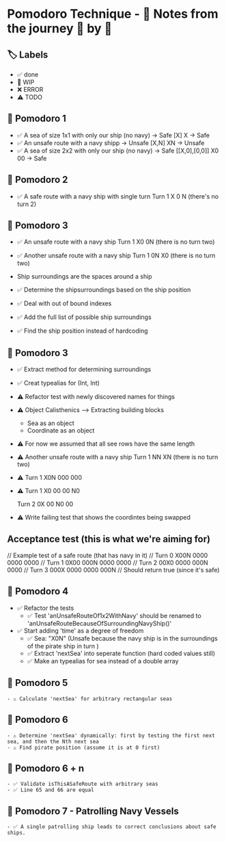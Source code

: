 # Pomodoro Technique - 📝 Notes from the journey 🍅 by 🍅

## 🏷️ Labels

- ✅ done
- 🚧 WIP
- ❌ ERROR
- ⚠️ TODO

## 🍅 Pomodoro 1

- ✅ A sea of size 1x1 with only our ship (no navy) -> Safe [X]
    X -> Safe
- ✅ An unsafe route with a navy shipp -> Unsafe [X,N]
    XN -> Unsafe
- ✅ A sea of size 2x2 with only our ship (no navy) -> Safe [[X,0],[0,0]]
    X0
    00 -> Safe
  
## 🍅 Pomodoro 2
- ✅ A safe route with a navy ship with single turn
    Turn 1
    X
    0
    N
    (there's no turn 2)

## 🍅 Pomodoro 3

- ✅ An unsafe route with a navy ship
    Turn 1
    X0
    0N
    (there is no turn two)
    
- ✅ Another unsafe route with a navy ship Turn 1 
    0N
    X0
    (there is no turn two)

- Ship surroundings are the spaces around a ship

- ✅ Determine the shipsurroundings based on the ship position
- ✅ Deal with out of bound indexes
- ✅ Add the full list of possible ship surroundings
- ✅ Find the ship position instead of hardcoding

    
## 🍅 Pomodoro 3
- ✅ Extract method for determining surroundings
- ✅ Creat typealias for (Int, Int)
- ⚠️ Refactor test with newly discovered names for things
- ⚠️ Object Calisthenics --> Extracting  building blocks
    - Sea as an object
    - Coordinate as an object
- ⚠️ For now we assumed that all see rows have the same length


- ⚠️ Another unsafe route with a navy ship Turn 1 
    NN
    XN
    (there is no turn two)

- ⚠️ 
    Turn 1
    X0N
    000
    000
    
- ⚠️
    Turn 1
    X0
    00
    00
    N0
    
    Turn 2
    0X
    00
    N0
    00
- ⚠️ Write failing test that shows the coordintes being swapped
    
## Acceptance test (this is what we're aiming for)
// Example test of a safe route (that has navy in it)
// Turn 0
X00N
0000
0000
0000
// Turn 1
0X00
000N
0000
0000
// Turn 2
00X0
0000
000N
0000
// Turn 3
000X
0000
0000
000N
// Should return true (since it's safe)

## 🍅 Pomodoro 4
- ✅ Refactor the tests
    - ✅ Test 'anUnsafeRouteOf1x2WithNavy' should be renamed to 'anUnsafeRouteBecauseOfSurroundingNavyShip()'
- ✅ Start adding 'time' as a degree of freedom
    - ✅ Sea: "X0N" (Unsafe because the navy ship is in the surroundings of the pirate ship in turn )
    - ✅ Extract 'nextSea' into seperate function (hard coded values still)
    - ✅ Make an typealias for sea instead of a double array

## 🍅 Pomodoro 5
    - ⚠️ Calculate 'nextSea' for arbitrary rectangular seas

## 🍅 Pomodoro 6 
    - ⚠️ Determine 'nextSea' dynamically: first by testing the first next sea, and then the Nth next sea
    - ⚠️ Find pirate position (assume it is at 0 first)

## 🍅 Pomodoro 6 + n
    - ✅ Validate isThisASafeRoute with arbitrary seas
    - ✅ Line 65 and 66 are equal

## 🍅 Pomodoro 7 - Patrolling Navy Vessels
    - ✅ A single patrolling ship leads to correct conclusions about safe ships.